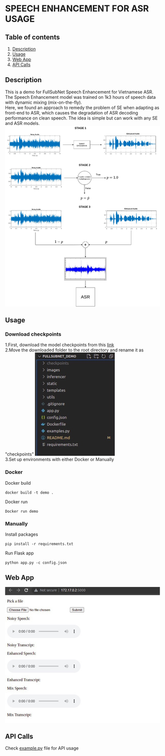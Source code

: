 # SPEECH ENHANCEMENT FOR ASR USAGE
## Table of contents
1. [Description](#description)  
2. [Usage](#usage)  
3. [Web App](#webapp) 
4. [API Calls](#apicalls) 


<a name="description"></a>
## Description

This is a demo for FullSubNet Speech Enhancement for Vietnamese ASR. The Speech Enhancement model was trained on 1k3 hours of speech data with dynamic mixing (mix-on-the-fly). </br>
Here, we found an approach to remedy the problem of SE when adapting as front-end to ASR, which causes the degradation of ASR decoding performance on clean speech. The idea is simple but can work with any SE and ASR models. 
![alt text](images/flow.jpg)


<a name="usage"></a>
## Usage
### Download checkpoints

1.First, download the model checkpoints from this [link](https://drive.google.com/drive/folders/1ELE8qiGuIrTbU6Kj6Ljhv4v7WZho-CCJ?usp=sharing)
</br>
2.Move the downloaded folder to the root directory and rename it as "checkpoints" ![alt text](images/project_structure.jpg)
</br>
3.Set up environments with either Docker or Manually

### Docker

Docker build
```
docker build -t demo .
```
Docker run
```
Docker run demo
```

### Manually
Install packages
```
pip install -r requirements.txt
```
Run Flask app
```
python app.py -c config.json
```


<a name="webapp"></a>
## Web App

![alt text](images/web_interface.jpg)

<a name="apicalls"></a>
## API Calls

Check [example.py](examples.py) file for API usage
